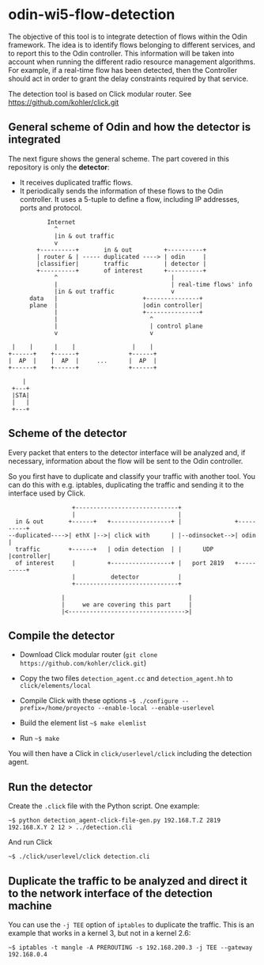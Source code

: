 odin-wi5-flow-detection
=======================

The objective of this tool is to integrate detection of flows within the Odin framework. The idea is to identify flows belonging to different services, and to report this to the Odin controller. This information will be taken into account when running the different radio resource management algorithms. For example, if a real-time flow has been detected, then the Controller should act in order to grant the delay constraints required by that service.

The detection tool is based on Click modular router. See https://github.com/kohler/click.git

General scheme of Odin and how the detector is integrated
---------------------------------------------------------

The next figure shows the general scheme. The part covered in this repository is only the **detector**:
- It receives duplicated traffic flows.
- It periodically sends the information of these flows to the Odin controller. It uses a 5-tuple to define a flow, including IP addresses, ports and protocol.

```
           Internet
             ^
             |in & out traffic
             v
        +----------+       in & out         +----------+
        | router & | ----- duplicated ----> | odin     |
        |classifier|       traffic          | detector |
        +----------+       of interest      +----------+
             ^                                |
             |                                | real-time flows' info
             |in & out traffic                v
      data   |                        +---------------+
      plane  |                        |odin controller|
             |                        +---------------+
             |                          ^
             |                          | control plane
             v                          v

 |    |      |    |                |    |
+------+    +------+              +------+    
|  AP  |    |  AP  |     ...      |  AP  |
+------+    +------+              +------+

    |
 +---+
 |STA|
 |   |
 +---+
```

Scheme of the detector
----------------------

Every packet that enters to the detector interface will be analyzed and, if necessary, information about the flow will be sent to the Odin controller.

So you first have to duplicate and classify your traffic with another tool. You can do this with e.g. iptables, duplicating the traffic and sending it to the interface used by Click.

```
                  +-----------------------------+
                  |                             |
  in & out       +------+   +-----------------+ |               +----------+
--duplicated---->| ethX |-->| click with      | |--odinsocket-->| odin     |
  traffic        +------+   | odin detection  | |      UDP      |controller|
  of interest     |         +-----------------+ |   port 2819   +----------+
                  |          detector           |
                  +-----------------------------+
                 
               |                                   |
               |     we are covering this part     |
               |<--------------------------------->|
```

Compile the detector
--------------------

- Download Click modular router (`git clone https://github.com/kohler/click.git`)

- Copy the two files `detection_agent.cc` and `detection_agent.hh` to `click/elements/local`

- Compile Click with these options
    `~$ ./configure --prefix=/home/proyecto --enable-local --enable-userlevel`

- Build the element list
    `~$ make elemlist`

- Run `~$ make`

You will then have a Click in `click/userlevel/click` including the detection agent.


Run the detector
----------------

Create the `.click` file with the Python script. One example:

    ~$ python detection_agent-click-file-gen.py 192.168.T.Z 2819 192.168.X.Y 2 12 > ../detection.cli

And run Click

    ~$ ./click/userlevel/click detection.cli

Duplicate the traffic to be analyzed and direct it to the network interface of the detection machine
----------------------------------------------------------------------------------------------------

You can use the `-j TEE` option of `iptables` to duplicate the traffic. This is an example that works in a kernel 3, but not in a kernel 2.6:

    ~$ iptables -t mangle -A PREROUTING -s 192.168.200.3 -j TEE --gateway 192.168.0.4
